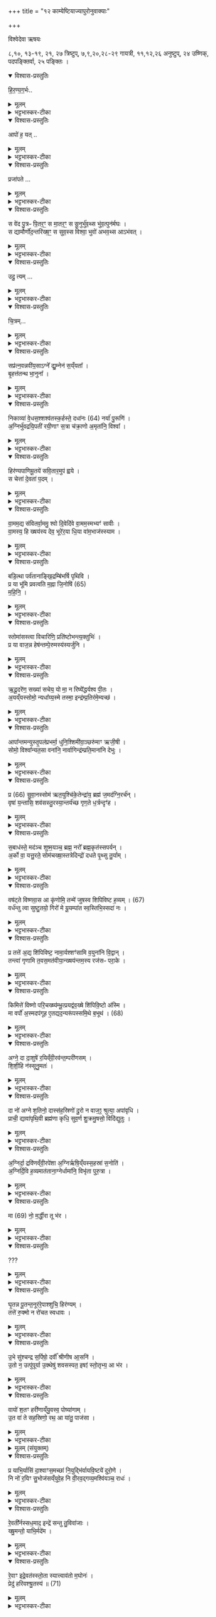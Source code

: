 +++
title = "१२ काम्येष्टियाज्यापुरोनुवाक्याः"

+++

विश्वेदेवा ऋषयः


८,१०, १३-१९, २१, २७ त्रिष्टुप्, ७,९,२०,२८-२९ गायत्री, ११,१२,२६ अनुष्टुप्, २४ उष्णिक्, पदपङ्क्तिर्वा, २५ पङ्क्तिः ।

<details open><summary>विश्वास-प्रस्तुतिः</summary>

हि॒र॒ण्य॒ग॒र्भः..
</details>

<details><summary>मूलम्</summary>

हि॒र॒ण्य॒ग॒र्भः..
</details>

<details><summary>भट्टभास्कर-टीका</summary>

1अथ याज्याकाण्डं वैश्वदेवमेव । 'यो मृत्योर्बिभीयात्तस्मा एतां प्राजापत्यां शतकृष्णलां निर्वपेत्' इत्यस्याः पुरोनुवाक्या - हिरण्यगर्भ इति त्रिष्टुप् ॥ प्रतीकग्रहणं चेदं 'हिरण्यगर्भस्समवर्तताग्रे' इत्यस्याः । इयं चाग्निकाण्डे व्याख्यास्यते, यत्राम्नास्यते 'ऊर्ध्वा अस्य' इत्यत्र ।  

हिरण्मयाण्डगर्भः प्रजापतिः अग्रे प्रथमं समवर्तत ततो जातः । सर्वस्य भूतजातस्य एकः पतिरासीत् । स पृथिवीं विस्तीर्णां दिवं द्यां अन्तरिक्षमिमां भूमिं च दाधार धारयति । तस्मै कस्मै एकस्मै, अविज्ञातस्वभावाय वा देवाय हविषाऽनेन विधेम परिचरेमेति ॥

- हि॒र॒ण्य॒ग॒र्भस्सम॑वर्त॒ताग्रे॑ भू॒तस्य॑ जा॒तᳶ पति॒रेक॑ आसीत् ।   
  स दा॑धार पृथि॒वीन्द्याम् [31]  उ॒तेमाङ्कस्मै॑ दे॒वाय॑ ह॒विषा॑ विधेम । +++(अस्य व्याख्यानं  नोपलब्धम् -४ काण्डे)+++
</details>

<details open><summary>विश्वास-प्रस्तुतिः</summary>

आपो॑ ह॒ यत् ..
</details>

<details><summary>मूलम्</summary>

आपो॑ ह॒ यत् ..
</details>

<details><summary>भट्टभास्कर-टीका</summary>

2अथ तत्रैव पुरोनुवाक्याविकल्पः - आपो ह यदिति त्रिष्टुप् ॥ इदं च प्रतीकग्रहणं 'आपो ह यन्महतीर्विश्वम्' इत्यस्याः । इयमपि तत्रैव व्याख्यास्यते । महत्य आपो यस्माद्गर्भमायन् दक्षं सर्वसृष्टिकुशलं दधानास्तमेव गर्भं स्वयंभुञ्जयन्त्यः जनयितुकामाः तस्मात्कारणाद्देवानां सर्वेषामेकोसुः प्राणभूतः प्रजापतिर्निरवर्तत निष्पन्नोऽभवत् । तस्मै कस्मै एकस्मै, अविज्ञातस्वभावाय वा देवाय हविषा परिचरेमेति ॥

-  आपो॑ ह॒ यन्म॑ह॒तीर्विश्व᳚म् [33]  आय॒न्दख्ष॒न्दधा॑ना ज॒नय॑न्तीर॒ग्निम् ।   
   ततो॑ दे॒वाना॒न्निर॑वर्त॒तासु॒रेक॒ᳵ कस्मै॑ दे॒वाय॑ ह॒विषा॑ विधेम । +++(अस्य व्याख्यानं नोपलब्धम् -४ काण्डे)+++
</details>

<details open><summary>विश्वास-प्रस्तुतिः</summary>

प्रजा॑पते ...
</details>

<details><summary>मूलम्</summary>

प्रजा॑पते ...
</details>

<details><summary>भट्टभास्कर-टीका</summary>

3अथ तत्रैव याज्या - प्रजापत इति त्रिष्टुप् ॥ इदं च प्रतीकग्रहणं 'प्रजापते न त्वदेतान्यन्यः' इत्यस्याः । इयं च 'सोमस्य त्विषिरसि' इत्यत्र व्याख्याता ।

- (यजमानायतने शार्दूलचर्मोपस्तृणाति - सोमस्य त्विषिरसीति ॥ सोमस्य या त्विषिर्दीप्तिः सैव त्वमसि दीप्तत्वात् व्यापित्वाच्छान्तत्वाच्च । तवेव मे ममापि त्वीषिर्भूयात् दीप्ता व्यापिनी शान्ता चेत्याशास्ते ॥)

  -  प्रजा॑पते॒ न त्वदे॒तान्य॒न्यो विश्वा॑ जा॒तानि॒ परि॒ ता ब॑भूव ।    
     यत्का॑मास्ते जुहु॒मस्तन्नो॑ अस्तु व॒यꣵ स्या॑म॒ पत॑यो रयी॒णाम् ॥ [28]  

  -  युवराजस्य प्रतिहितस्य गृहे जुहोति - प्रजापत इति त्रिष्टुभा ॥ हे प्रजापते त्वत्तोन्यः कश्चिदपि तान्येतानि विश्वा विश्वानि जातानि जन्मवन्ति वस्तूनि परिबभूव परिभवति वाप्नोति परिगृह्णाति वा । यद्वा - त्वदेतानि त्वत्तो जातानि विश्वानि वस्तूनि कश्चिदन्यः पीरबभूव न त्वमेव परिभवसि, तस्मादेवं तावन्महानुभावस्त्वम् । न च मया किञ्चिदज्ञातमस्ति ; अतो यत्कामा यत्फलं कामयमानाः ते जुहुमस्तन्नोस्माकमस्तु त्वत्प्रसादात् स कामोस्माकं सम्पद्यताम् । 'शीलिकामिभिक्षाचरिभ्यः' इति णः, पूर्वपदप्रकृतिस्वरत्वं च । इदं तु विशेषेणेत्याह - वयं रयीणां धनानां पतयः सर्वदा स्यामेत्याशास्ते ॥

 -  हे प्रजापते न खलु कश्चित् त्वत्तोन्यः तान्येतानि विश्वानि जातानि भूतानि परिबभूव परिभवति । तस्माद्यत्कामा वयं जुहुमस्तन्नोस्माकमस्तु । किञ्च - वयं रयीणां पतयस्स्वामिनश्च स्यामेति ॥

- 20'यः प्रजाकामस्स्यात्तस्मा एतं प्राजापत्यं गार्मुतं चरुं निर्वपेत्' इत्यस्याः पुरोऽनुवाक्या - प्रजापते न त्वदिति त्रिष्टुप् ॥
व्याख्यातेयं 'सोमस्य त्विषिरसि' इत्यत्र इह त्वस्याः प्रतीकं गृह्यते । हे प्रजापते त्वदन्य एतानि विश्वानि जातानि भुवनानि परिबभूव सर्वतो व्याप्नोति । तस्माद्यद्यत्कामयमानास्ते जुहुमो वयं तत्तथैवास्माकमस्तु वयं रयीणां पतयस्स्यामेति ॥
</details>

<details open><summary>विश्वास-प्रस्तुतिः</summary>

स वे॑द पु॒त्रᳶ पि॒तर॒ꣳ॒ स मा॒तर॒ꣳ॒ स सू॒नुर्भु॑व॒थ्स भु॑व॒त्पुन॑र्मघः ।   
स द्यामौर्णो॑द॒न्तरि॑ख्ष॒ꣳ॒ स सुव॒स्स विश्वा॒ भुवो॑ अभव॒थ्स आऽभ॑वत् ।
</details>

<details><summary>मूलम्</summary>

स वे॑द पु॒त्रᳶ पि॒तर॒ꣳ॒ स मा॒तर॒ꣳ॒ स सू॒नुर्भु॑व॒थ्स भु॑व॒त्पुन॑र्मघः ।   
स द्यामौर्णो॑द॒न्तरि॑ख्ष॒ꣳ॒ स सुव॒स्स विश्वा॒ भुवो॑ अभव॒थ्स आऽभ॑वत् ।
</details>

<details><summary>भट्टभास्कर-टीका</summary>

4अथ तत्रैव याज्याविकल्पः - स वेद पुत्र इतीयं जगती ॥ स एव प्रजापतिः पुत्रो भूत्वा पितरं मातरं च वेद जानाति, ममायं पिता इयं मातेति जानन् पुत्रात्मना स एव वर्तते । स एव सूनुर्भुवत् यो यस्सोतव्य उत्पाद्यः पदार्थः सोपि भूधरादिस्स एव भवेत् । पुनश्च स एव मघः हिरण्यादि धनं भुवत् भवेत् स एव तथा भवति । भवतेर्लेटि शपो लुक्, 'भूसुवोस्तिङि' इति गुणाभावः । यद्वा - सू नुस्सोमयजमानः, तद्भावेन च भवति । मघस्सोतव्यस्सोमः तादात्म्येन च वर्तते ।   
किञ्च - स एव द्यां द्युलोकं और्णोछादयति स्वेन महिम्ना तेजसा वा स एवान्तरिक्षमौर्णोदित्येव । स एव सुवः पृथिवीं च और्णोत् । सुष्ठु वरणात् सुवस्सर्वविकाराणां सुष्ठु गन्त्री । तन्वादित्वादुवङ्, छान्दसमाद्युदात्तत्वम् । यद्वा - सूतेरसुनि गुणाभावश्छान्दसः सवित्री सर्वविकाराणाम् । किं बहुनेत्याह  - स एव विश्वा भुवः भूतजातानि विश्वा भुवः भावयित्रीः स्योनीः [योनीः] कारणानि अभवत् प्राप्तवान् उत्पादितवान् । स एव चाभवत् आवृत्यावृत्य प्राप्नोति उत्पादयति । यद्वा - स एव विश्वा भुवो अभवत् भवति विश्वभूतजातात्मना कारणात्मना वा स एवावतिष्ठते । स एव चावृत्य तद्रूपेण भवति वर्तते सोस्माकं प्रत्यूह मपनयत्विति ॥
</details>

<details open><summary>विश्वास-प्रस्तुतिः</summary>

उदु॒ त्यम् ...
</details>

<details><summary>मूलम्</summary>

उदु॒ त्यम् ...
</details>

<details><summary>भट्टभास्कर-टीका</summary>

5'यो ब्रह्मवर्चसकामस्स्यात्तस्मा एतं सौर्यं चरुं निर्वपेत्' इत्यस्याः पुरोनुवाक्या - उदु त्यमिति गायत्री ॥ व्याख्यातेयं ग्रहेषु , अस्या इदं प्रतीकग्रहणम् । तमिमं जातवेदसं देवं सूर्यं केतवो रश्मय उद्वहन्ति विश्वस्य लोकस्य दर्शनार्थमिति ॥

-  उदु॒ त्यञ्जा॒तवे॑दसन्दे॒वव्ँव॑हन्ति के॒तवः॑ ।  
   दृ॒शे विश्वा॑य॒ सूर्य᳚म् ॥

  -- अथ दाक्षिणं काण्डं सौम्यमेव । तत्र शौरीभ्यामृग्भ्यां गार्हपत्ये जुहोति - उदुत्यमिति प्रथमा गायत्री, द्वितीया त्रिष्टुप् ॥   
तत्र प्रथमा - 'उदायुषा' इत्यत्र व्याख्याता । त्यं तं इमं देवं जातवेदसं जातप्रज्ञं जातानां वेदितारं केतवो रश्मय उद्वहन्ति ऊर्ध्वं वहन्ति दृशे द्रष्टुं विश्वाय विश्वार्थं, विश्वो लोको यथैनं पश्येदिति । 'सुवर्गाय वा एतानि लोकाय हुयन्ते यद्दाक्षिणानि' इत्यादि ब्राह्मणम ॥

  -- [ सौर्यर्चा कृष्णाजिनं पुरस्तात्प्रत्यानह्यत्यूर्ध्वग्रीवम् - उदुत्यमिति गायत्र्या ॥  
  त्यं तं जातवेदसं जातानां वेदितारम् । 'गतिकारकयोरपि' इत्यसुन्प्रत्ययः । जातप्रज्ञानं वा सूर्यं देवं देवनादिगुणयुक्तं उद्वहन्ति ऊर्ध्वं वहन्ति केतवो रश्मयः दृशे द्रष्टुम् । 'दृशे विख्ये च' इति निपात्यते । विश्वाय विश्वार्थं विश्वं लोको यथा एनं पश्येत् तदनुरूपमुद्वहन्ति । स्मैभावाभावश्छान्दंसः । क्रियमाणेन का सङ्गतिः? उच्यते - एतस्य कर्मणस्सामर्थ्यादेतदेवं भवतीति ॥]
</details>

<details open><summary>विश्वास-प्रस्तुतिः</summary>

चि॒त्रम्...
</details>

<details><summary>मूलम्</summary>

चि॒त्रम्...
</details>

<details><summary>भट्टभास्कर-टीका</summary>

6तत्रैव याज्या - चित्रमिति त्रिष्टुप् ॥ इयमपि तत्रैव व्याख्याता । प्रतीकग्रहणमेवेदम् । चित्रं चायनीयं देवानामनीकं चमूस्थानीयं मित्रादीनामपि चक्षुस्स्थानीयमुदगादुद्गच्छति । उदुत्यं च द्यावापृथिवी अन्तरिक्षं च आप्रा आप्रात् आपूरयन्ति । जगतः जङ्गमस्य तस्थुषः स्थावरस्य चात्मा सूर्य इति ॥

- चि॒त्रन्दे॒वाना॒मुद॑गा॒दनी॑क॒ञ्चख्षु॑र्मि॒त्रस्य॒ वरु॑णस्या॒ग्नेः ।   
  आऽप्रा॒ द्यावा॑पृथि॒वी अ॒न्तरि॑ख्ष॒ꣳ॒ सूर्य॑ आ॒त्मा जग॑तस्त॒स्थुषः॑ [47]  च॒ ।

  --  चि॒त्रन्दे॒वाना॒मुद॑गा॒दनी॑क॒ञ्चख्षु॑र्मि॒त्रस्य॒ वरु॑णस्या॒ग्नेः ।  
  आऽप्रा॒ द्यावा॑पृथि॒वी अ॒न्तरि॑ख्ष॒ꣳ॒ सूर्य॑ आ॒त्मा जग॑तस्त॒स्थुष॑श्च ॥

   - अथ द्वितीया - चित्रं चायनीयं देवानामनीकं सङ्घातरूपम्मण्डलम् । यद्वा - देवानां रश्मीनां अनीकं मुखं समुदायस्थानं वा । मित्रादीनां देवानामपि चक्षुस्स्थानं , तेपि हि तेन प्रकाशितं पश्यन्ति । यद्वा - मित्रत्वादिपदप्राप्तिहेतुत्वाच्चक्षुरित्युपचर्यते । उपलक्षणं चैतत्, सर्वदेवतापदलाभहेतुत्वात्; भवति मण्डलोपासनमिति । इर्दृशमण्डलमुदगात् उदेति । छान्दसो लुङ्, 'गातिस्था' इति सिचो लुक् । यदा ईदृशम्मण्डलमुदेति तदा तन्मण्डलान्तर्गतो भगवान् सूर्यः जगतो जङ्गमस्य तस्थुषः स्थावरस्य च विश्वस्यात्मा द्यावापृथिवी द्यावापृथिव्यौ अन्तरिक्षं च रश्मिभिराप्राः आपूरयति । प्रा पूरणे पुरुषव्यत्ययः, अदादित्वाच्छपो लुक् । द्यौश्च पृथिवी च द्यावापृथिव्यौ । 'दिवो द्यावा' इति द्यावादेशः, 'वा छन्दसि' इति पूर्वसवर्णदीर्घः', 'देवताद्वन्द्वे च' इति पूर्वोत्तरयोर्युगपत्प्रकृतिस्वरत्वम्, पृथिवीशब्दो ङीषन्तोन्तोदात्तः । ईदृशो भगवाननेन होमेनास्माकमभिमतं साधयत्विति ॥
</details>

<details open><summary>विश्वास-प्रस्तुतिः</summary>

सप्र॑त्न॒वन्नवी॑य॒साऽग्ने᳚ द्यु॒म्नेन॑ स॒य्ँयता᳚ ।  
बृ॒हत्त॑तन्थ भा॒नुना᳚ ।
</details>

<details><summary>मूलम्</summary>

सप्र॑त्न॒वन्नवी॑य॒साऽग्ने᳚ द्यु॒म्नेन॑ स॒य्ँयता᳚ ।  
बृ॒हत्त॑तन्थ भा॒नुना᳚ ।
</details>

<details><summary>भट्टभास्कर-टीका</summary>

7आग्नेयमष्टाकपालं निर्वपेत्सावित्रं द्वादशकपालं भूम्यै चरुं यः कामयेत हिरण्यं विन्देय हिरण्यं मोप नमेत्' इत्यस्यास्त्रिहविष्काया आग्नेयस्य पुरोनुवाक्या - स प्रत्नवदिति गायत्री ॥ हेग्ने स त्वं प्रत्नवत्पुराणार्हम् । यद्वा - प्रागिव । यद्वा - पुरातनेनेव नवीयसा नवतरेण द्युम्नेन यशसा धनेन वा संयता त्वमेव सङ्गच्छता । 'शतुरनुमः' इति व्यत्ययेन न प्रवर्तते । यद्वा - त्वयैव संयता धनेन । यमेः क्विपि अनुनासिकलोपे तुक्, 'कृदुत्तरपदप्रकृतिस्वरत्वम् । संयतशब्दादेव तृतीयाया आकारः । 'परादिश्छन्दसि' इत्युत्तरपदाद्युदात्तत्वम् । ईदृशेन द्युम्नेन भानुना भासनशीलेन बृहत् महदिदं विश्वं ततन्थ विस्तारय । छान्दसो लिट् । यद्वा - विश्वं बृहत् भृशं ततन्थ तथा कुर्वंश्चास्माकं हिरण्यलाभहेतुर्भवेति ॥
</details>

<details open><summary>विश्वास-प्रस्तुतिः</summary>

निकाव्या॑ वे॒धस॒श्शश्व॑तस्क॒र्हस्ते॒ दधा॑नः (64)  नर्या॑ पु॒रूणि॑ ।  
अ॒ग्निर्भु॑वद्रयि॒पती॑ रयी॒णाꣳ स॒त्रा च॑क्रा॒णो अ॒मृता॑नि॒ विश्वा᳚ ।  
</details>

<details><summary>मूलम्</summary>

निकाव्या॑ वे॒धस॒श्शश्व॑तस्क॒र्हस्ते॒ दधा॑नः (64)  नर्या॑ पु॒रूणि॑ ।  
अ॒ग्निर्भु॑वद्रयि॒पती॑ रयी॒णाꣳ स॒त्रा च॑क्रा॒णो अ॒मृता॑नि॒ विश्वा᳚ ।  
</details>

<details><summary>भट्टभास्कर-टीका</summary>

8तत्रैव याज्या - नि काव्येति त्रिष्टुप् ॥ कवेर्भावः काव्यं द्रष्टृत्वम्, समीचीनदर्शनत्वम् । गुणवचनत्वात् ष्यञ्, ' सुपां सुलुक्' इति तृतीयाया आकारः । अयमग्निः काव्या कवित्वेन आत्मीयेन वेधसः विधातॄन् यजमानान् शश्वतः नित्यान् अविच्छिन्नयागान् निकः नियमेन करोति । लुङि 'मन्त्रे घस' इति च्लेर्लुक्', लङि वा शपो लुक्, उभयत्र 'बहुलं छन्दस्यमाङ्योगेपि', इत्यडभावः । लेटि वा शपो लुक् ।   
किं कुर्वन्नित्याह - हस्ते दधानः ददानः प्रत्यक्षवत्प्रयच्छन्नित्यर्थः । किं? नर्याणि नरेभ्यो हितानि धनानि हिरण्यादीनि । गवादिर्द्रष्टव्यः । 'तत्र साधुः' इति वा यत् । पुरूणि बहूनी ।    
किञ्च – अयमित्थं कुर्वन् रयीणां वा रयिपतिः सर्वेषां धनानां नित्यं पालकः भुवत् भवेत् । शपो लुकि पूर्ववद्गुणाभावः, 'परादिश्छन्दसि' इत्युत्तरपदाद्युदात्तत्वं, 'नामन्यतरस्याम्' इति नामः ।   
पुनश्च किं कुर्वन्नित्याह - सत्रा सहभूतानि । पूर्ववदाकारः, शेर्वा लोपः, छान्दसो वा डाच् । चक्राणः ददानः सहैव दातुं शक्तः । शक्तौ चानश् । 'बहुलं छन्दसि' इति शपश्श्लुः, यद्वा - छान्दसस्य लिटः कानजादेशः । किं चक्राणः ? विश्वानि अमृतानि अमरणहेतुभूतानि हिरण्यादीनि ॥
</details>

<details open><summary>विश्वास-प्रस्तुतिः</summary>

हिर॑ण्यपाणिमू॒तये॑ सवि॒तार॒मुप॑ ह्वये ।   
स चेत्ता॑ दे॒वता॑ प॒दम् ।
</details>

<details><summary>मूलम्</summary>

हिर॑ण्यपाणिमू॒तये॑ सवि॒तार॒मुप॑ ह्वये ।   
स चेत्ता॑ दे॒वता॑ प॒दम् ।
</details>

<details><summary>भट्टभास्कर-टीका</summary>

9अथ सावित्रस्य द्वादशकपालस्य पुरोनुवाक्या - हिरण्यपाणिमिति गायत्री ॥ व्याख्यातेयं ग्रहेषु । हिरण्यपाणिं हिरण्याभरणपाणिं रसहरणरश्मिं हिरण्यमणीयरश्मिं वा सवितारमुपह्वये उपेत्याह्वयामि ऊतये रक्षणाय । स खलु चेत्ता ज्ञाता अस्माकं पदमास्पदं देवतास्माकं स एवेति ॥
</details>

<details open><summary>विश्वास-प्रस्तुतिः</summary>

वा॒मम॒द्य स॑वितर्वा॒ममु॒ श्वो दि॒वेदि॑वे वा॒मम॒स्मभ्यꣳ॑ सावीः ।   
वा॒मस्य॒ हि ख्षय॑स्य देव॒ भूरे॑र॒या धि॒या वा॑म॒भाज॑स्स्याम ।
</details>

<details><summary>मूलम्</summary>

वा॒मम॒द्य स॑वितर्वा॒ममु॒ श्वो दि॒वेदि॑वे वा॒मम॒स्मभ्यꣳ॑ सावीः ।   
वा॒मस्य॒ हि ख्षय॑स्य देव॒ भूरे॑र॒या धि॒या वा॑म॒भाज॑स्स्याम ।
</details>

<details><summary>भट्टभास्कर-टीका</summary>

10तत्रैव याज्या - वाममद्येति त्रिष्टुप् ॥ इयमपि तत्रैव व्याख्याता । हे सवितः वामं वननीयं हिरण्यादि धनं अद्यास्मिन्नहनि सावीः सुवः प्रेरयः । श्वोपि वाममेव सुवः । किं बहुना - दिवेदिवे दिनेदिने अस्मभ्यं वाममेव सुवः अस्मभ्यं वाममेव सुवः । किञ्च - हे देव भूरेः वामस्य क्षयस्य निवासस्य यद्वामं तद्भाजस्स्याम । यद्वा - अद्य श्वः क्रमेण सर्वदा वामभाजो वयं वामस्य क्षयस्य निवासस्यापि सम्बन्धिनो भूयास्म । अया धिया अनया बुध्या अहंप्राप्ति[अर्थप्राप्ति]विषयया । यद्वा - अनेन कर्मणा यागात्मकेनेति ॥
</details>

<details open><summary>विश्वास-प्रस्तुतिः</summary>

बडि॒त्था पर्व॑तानाङ्खि॒द्रम्बि॑भर्षि पृथिवि ।  
प्र या भू॑मि प्रवत्वति म॒ह्ना जि॒नोषि॑ (65)  
म॒हि॒नि॒ ।
</details>

<details><summary>मूलम्</summary>

बडि॒त्था पर्व॑तानाङ्खि॒द्रम्बि॑भर्षि पृथिवि ।  
प्र या भू॑मि प्रवत्वति म॒ह्ना जि॒नोषि॑ (65)  
म॒हि॒नि॒ ।
</details>

<details><summary>भट्टभास्कर-टीका</summary>

11अथ भूम्याश्चरोः पुरोनुवाक्या - बडित्थेत्यनुष्टुप् ॥ बडित्था सत्यं, इत्थमिदं यद्वक्ष्यामः । किम्पुनस्तदित्याह – हे पृथिवि विस्तीर्णे हे भूमे । 'कृदिकारादक्तिनः' इति ङीष् । हे प्रवत्वति प्रवत् प्रगतम् । प्रवणम् । 'उपसर्गाच्छन्दसि' इति वतिः । हे तद्वति । 'तसौ मत्वर्थे' इति भत्वम् । हे महिनि महनीये पूज्ये । महेरौणादिक इनिच्, गौरादित्वात् ङीष् । यद्वा - मह उत्सवः प्रजानामिति हे तद्वति । ईदृशी त्वं पर्वतानां खिद्रं बिलं हिरण्यादिपूर्णं बिभर्षि । या त्वं द्रविणवती धारय विस्तीर्णा खलु त्वं, या त्वं मह्ना माहात्म्येन । महेरौणादिको निप्रत्ययः, उदात्तनिवृत्तिस्वरेण विभक्तेरुदात्तत्वम् । प्रजिनोषि प्रकर्षेण प्रजास्तर्पयसि ; यस्मात्प्रवणवती अत एव पूजिता । जिविप्रीणने, इदित्त्वान्नुम्, वकारस्य छान्दसं सम्प्रसारणम् । यद्वा - जयतेर्व्यत्ययेन श्लुः ।

केचिदाहुः - सत्यमित्थं पर्वतानां मेखलानं खिद्रं छेदनप्रवहमुदकं बिभर्षि । पृथुत्वात्प्रभूतं वर्षोदकं बिभर्षि । या त्वं प्रणवती प्रवणगामिना उदकेन मह्ना महता विश्वमिदं प्रकर्षेण जिनोषि तर्पयसि, अत एव महनीयासि ; अनेनैव क्रमेण सर्वहिरण्यादिलाभहेतुत्वात् ॥
</details>

<details open><summary>विश्वास-प्रस्तुतिः</summary>

स्तोमा॑सस्त्वा विचारिणि॒ प्रति॑ष्टोभन्त्य॒क्तुभिः॑ ।  
प्र या वाज॒न्न हेष॑न्तम्पे॒रुमस्य॑स्यर्जुनि ।
</details>

<details><summary>मूलम्</summary>

स्तोमा॑सस्त्वा विचारिणि॒ प्रति॑ष्टोभन्त्य॒क्तुभिः॑ ।  
प्र या वाज॒न्न हेष॑न्तम्पे॒रुमस्य॑स्यर्जुनि ।
</details>

<details><summary>भट्टभास्कर-टीका</summary>

12 तत्रैव याज्या - स्तोमासस्त्वेत्यनुष्टुप् ॥ हे भूमे विचारिणि विविधं चरणं गमनं भक्षणं वा विचारः । हे तद्वति, स्तोमासः स्तोमास्स्तोत्राणि प्रतिष्टोभन्ति प्रत्येकं प्रतिमुखा वा स्तुवन्ति । अक्तुभिस्त्वदीयैः कर्मभिः अपदानैस्स्तुतिभिः स्तोत्रभक्तिभिः या त्वं तथा स्तूयमाना हे अर्जुनि निर्मले । 'अन्यतो ङीष्' इति ङीष् । हेषन्तं शब्दवन्तं दुष्टं वाजन्न अश्वमिव यथा दुष्टो वाजीनिरर्थकान् शब्दान् करोति एव निरर्थकशब्दाभिधायिनं अमन्त्रार्थज्ञमिति ।   
किञ्च - वाजमिव बलमिव पेरुं अश्वमिव पानशीलं उपलक्षणत्वात्पानाशनमात्रकृतार्थं अयज्ञार्हं पुरुषं प्रास्यसि त्वं खल्वर्जुनीति । सर्वे स्तोत्रादयस्त्वामेव स्तुवन्ति । तेषां च मध्ये वाजिनमिव हेषन्तमिव पेरुं त्वं नाद्रियसे तस्मात्तादृशानस्मान् त्वामेव स्तुवतो हिरण्यादिदानेन तृप्तान् कुर्विति । 'उपसर्गात्सुनोति' इत्यादिना स्तोभतेष्षत्वम् ॥
</details>

<details open><summary>विश्वास-प्रस्तुतिः</summary>

ऋ॒दू॒दरे॑ण॒ सख्या॑ सचेय॒ यो मा॒ न रिष्ये᳚द्धर्यश्व पी॒तः ।   
अ॒यय्ँयस्सोमो॒ न्यधा᳚य्य॒स्मे तस्मा॒ इन्द्र॑म्प्र॒तिर॑मे॒म्यच्छ॑ ।
</details>

<details><summary>मूलम्</summary>

ऋ॒दू॒दरे॑ण॒ सख्या॑ सचेय॒ यो मा॒ न रिष्ये᳚द्धर्यश्व पी॒तः ।   
अ॒यय्ँयस्सोमो॒ न्यधा᳚य्य॒स्मे तस्मा॒ इन्द्र॑म्प्र॒तिर॑मे॒म्यच्छ॑ ।
</details>

<details><summary>भट्टभास्कर-टीका</summary>

13एतामेव निर्वपेद्धिरण्यं वित्त्वा' इत्येतस्या एव याज्यानुवाक्या भवन्ति ; 'एतामेव निर्वपेद्यस्य हिरण्यं नश्येत्' इत्यस्या अप्येता एव, 'यस्सोमवामी स्यात्तस्मा एतं सोमेन्द्रं श्यामाकं चरुं निर्वपेत्' इत्येतस्याः पुरोनुवाक्या - ऋदूदरेणेति त्रिष्टुप् । ऋदूदरेण मृदूदरेण यस्मिन्नन्तःप्रविष्ठे अपान्ते उदरस्य मृदुत्वं भवति तादृशेन । छान्दसो वर्णलोपः, उत्तरपदप्रकृतिस्वरत्वं च । सख्या समानख्यानेन माममुञ्चता सोमेन रसात्मना सचेय सङ्गसीय । पुनश्च विशेष्यते - हे हर्यश्व इन्द्र अयं सोमः पीतो न रिष्येत् नोद्यात् नो हिंस्यात् । अपि चास्माकं योयं सोमो न्यधायि उदरे निधीयते तस्मै तदर्थं तत्प्रधानार्थं इन्द्रं प्रतिरं प्रवर्तयितारं अच्छैमि आभिमुख्येन भजेय ॥
</details>

<details open><summary>विश्वास-प्रस्तुतिः</summary>

आपा᳚न्तमन्युस्तृ॒पल॑प्रभर्मा॒ धुनि॒श्शिमी॑वा॒ञ्छरु॑माꣳ ऋजी॒षी ।  
सोमो॒ विश्वा᳚न्यत॒सा वना॑नि॒ नार्वागिन्द्र॑म्प्रति॒माना॑नि देभुः ।
</details>

<details><summary>मूलम्</summary>

आपा᳚न्तमन्युस्तृ॒पल॑प्रभर्मा॒ धुनि॒श्शिमी॑वा॒ञ्छरु॑माꣳ ऋजी॒षी ।  
सोमो॒ विश्वा᳚न्यत॒सा वना॑नि॒ नार्वागिन्द्र॑म्प्रति॒माना॑नि देभुः ।
</details>

<details><summary>भट्टभास्कर-टीका</summary>

14तत्रैव याज्या - आपान्तमन्युरिति त्रिष्टुप् ॥ द्वावपि सोमैन्द्रौ प्राधान्येन स्तूयेते । आपान्तमन्युः सर्वतोपगतमन्युः । अम गत्यादीषु, निष्ठायां 'रुष्यमत्वर' इतीडभावः, 'गतिरनन्तरः' इति गतेः प्रकृतिस्वरत्वम् ।   
यद्वा - मन्युर्दीप्तिः, आपान्तमन्युः आपतितदीप्तिः । पण व्यवहारे स्तुतौ च, पन च इत्यस्य निष्ठायां छान्दस इडभावः । तृपलप्रभर्मा, त्रयाणामुपलानां समाहारस्तृपलं, त्र्युपलुमिति वक्तव्ये पूर्वपदस्य सम्प्रशारणे उत्तरपदस्यादिलोपः, 'परादिश्छन्दसि' इत्युत्तरपदाद्युदात्तत्वम् । त्रिभिरुपलैर्ग्रावभिः प्रभर्मा प्रहारोभिषवो यस्य तत्तथोक्तः । हरतेरौणादिको मनिन्, 'हृग्रहोर्भः' इति भत्वम् । धुनिः कम्पनशीलः । धुञ् कम्पने, औणादिको निन्प्रत्ययः ।  
यद्वा - 'घूञ्प्रीञोर्नुक्' इति नुकि घूनयतेरौणादिक इन्प्रत्ययः, धातोश्च ह्रस्वत्वम् । धूनयिताङ्गानां धुनिः । शिमीवान् कर्मवान् मानाभिषवपवनग्रहणादिसन्ततबहुकर्मा । शरुमान् शरणं शरुः हिंसा अभिषवपीडा तद्वान् । ऋजीषी निस्सारीकृतः । एवं ग्रावप्रहारादिसद्भावेपि यस्सोमोपगतमन्युः आगतदीप्तिरेव भवति, स एवास्माकं विश्वान्यतसा अतमानि अविच्छिन्नानि । अततेरौणादिकोऽसच् । वनानि वननीयानि धनानि ।   
यद्वा - अतसानि शुष्काणि, वनानि सरसानि, तानि विश्वान्यपि सोम एव, सर्वौषधिराजत्वात् सोमस्य । एवं वरणीयवस्तुसाम्यादिना सोमस्स्तुतः ; इदानीमिन्द्रस्तुतिरूपमे[तिरनुपमै]वेति दर्शयति - अर्वाक् अर्वाचीनानि प्रतिमानानि इन्द्रं नैव देभुः दभ्नुवन्ति न बाधन्ते । समत्वेन स्पर्शनमेव वस्वन्ततैरिन्द्रस्य बाधः । एवंगुणकाविमौ सोमेन्द्रौ व्यपगतवान्तदोषं मा कुरुतामिति । 'श्रन्थिग्रन्थिदम्भिस्वञ्जीनां च' इति लिटः कित्वम् । शरुमानित्यस्य पूर्ववद्रुत्वानुनासिकौ ॥
</details>

<details open><summary>विश्वास-प्रस्तुतिः</summary>

प्र (66)  सु॒वा॒नस्सोम॑ ऋत॒युश्चि॑के॒तेन्द्रा॑य॒ ब्रह्म॑ ज॒मद॑ग्नि॒रर्च॑न् ।   
वृषा॑ य॒न्तासि॒ शव॑सस्तु॒रस्या॒न्तर्य॑च्छ गृण॒ते ध॒र्त्रन्दृꣳ॑ह ।
</details>

<details><summary>मूलम्</summary>

प्र (66)  सु॒वा॒नस्सोम॑ ऋत॒युश्चि॑के॒तेन्द्रा॑य॒ ब्रह्म॑ ज॒मद॑ग्नि॒रर्च॑न् ।   
वृषा॑ य॒न्तासि॒ शव॑सस्तु॒रस्या॒न्तर्य॑च्छ गृण॒ते ध॒र्त्रन्दृꣳ॑ह ।
</details>

<details><summary>भट्टभास्कर-टीका</summary>

15(अथ सोमवामी ह वा अन्यो भवत्यन्यस्सोमाति पवितः सयस्सोमातिपवितस्स्यात्) 'तस्मा एतं सोमेन्द्रं श्यामाकं चरुं निर्वपेत्' इत्यस्यैषा पुरोनुवाक्या - प्र सुवान इति त्रिष्टुप् ॥   
सुवानः अभिषुण्वानः । विकरणस्य लुक्, लिटि वा कानचि द्विर्वचनाभावः, अभ्यासलोपो वा । सोम इति व्यत्ययेन प्रथमा । सोमं सुन्वानो यजमानः । 'सुपां सुलुक्' इति वा स्वादेशः, सोमायतेर्वा पचाद्यच्, वृषादित्वादाद्युदात्तत्वम् । ऋतयुः ऋतं सत्यं यज्ञं वा आत्मन इच्छन् । क्यचि 'न छन्दस्यपुत्रस्य इतीत्वाभावः, 'क्याच्छन्दसि' इत्युप्र्त्ययः । प्रचिकेत प्रकर्षेण जानाति । कित ज्ञाने । इन्द्राय इन्द्रार्थं ब्रह्म परिबृढं एतदन्नं हवीरूपं प्रचिकेत जमदग्निः । जमु अदने । नित्यं जमन् अदन् हवींषि भुञ्जानः । एवं यस्याग्निः स जमदग्निः । उपमानपूर्वपदं वा जमदग्निसूल्यर्थ [जमदग्नितुल्य इत्यर्थः] । अर्चन् पूजयन् इन्द्रमेव बहुमन्यमानः ।  
यद्वा - इन्द्रमर्चन् । कर्मणि चतुर्थी । यत्सोमं सुनुते, यच्चेयक्षते यच्च हविः प्रकर्षेण जानाति, यच्चास्याग्निस्सदा हविर्भुञ्जानो भवति तत्सर्वमिन्द्रमर्चयितुं करोति यजमानः । हेतौ शतृप्रत्ययः, अर्च पूजायामुदात्तेत् भौवादिकः, तेनाण्यन्तत्वाद्यजमानोपि परस्मैपदमेव । यस्मादेवं तस्मात् हे इन्द्र त्वं वृषा वर्षिता कामानां यन्ता यमयिता यथायमतिसारी न भवति तथावस्थापयिता त्वमसि । कस्य ? शवसः बलवतः । मत्वर्थीयो लुप्यते । तुरस्य त्वरमाणस्य निस्सरतः । 'तुर त्वरासम्भ्रमयोः' इत्यस्मादिगुपधलक्षणः कः । तस्मात्सोममतिसरन्तमन्तर्यच्छ अन्तरेवं नियमय यथातो नातिसरेत् । गृणते त्वामेव स्तुवानाय यजमानाय । 'शतुरनुमः' इति चतुर्थ्या आद्युदात्तत्वं । तदर्थं किं कर्तव्यमिति चेत् ? श्रूयतां - धर्त्रमपि तस्य सोमस्य धारणसमथं वायुं दृंह दृढं कुरु ॥
</details>

<details open><summary>विश्वास-प्रस्तुतिः</summary>

स॒बाध॑स्ते॒ मद॑ञ्च शुष्म॒यञ्च॒ ब्रह्म॒ नरो᳚ ब्रह्म॒कृत॑स्सपर्यन् ।   
अ॒र्को वा॒ यत्तु॒रते॒ सोम॑चख्षा॒स्तत्रेदिन्द्रो॑ दधते पृ॒थ्सु तु॒र्याम् ।  
</details>

<details><summary>मूलम्</summary>

स॒बाध॑स्ते॒ मद॑ञ्च शुष्म॒यञ्च॒ ब्रह्म॒ नरो᳚ ब्रह्म॒कृत॑स्सपर्यन् ।   
अ॒र्को वा॒ यत्तु॒रते॒ सोम॑चख्षा॒स्तत्रेदिन्द्रो॑ दधते पृ॒थ्सु तु॒र्याम् ।  
</details>

<details><summary>भट्टभास्कर-टीका</summary>

16तत्रिव याज्या - सबाध इति त्रिष्टुप् ॥ बाधनं वाक्कर्मनिमित्तं बुद्धेर्व्यसनं तत्सहितास्सबाधाः ऋत्विज उच्यन्ते । छान्दसण् समासान्तोदात्तत्वम् ।

यद्वा - सह बाध्यते इति सबाधः । कृदुत्तरपदप्रकृतिस्वरत्वम् । हे सोम ते तव मदं हर्षं देवानां त्वत्कृतं हर्षं शुष्मयं च ब्रह्म शुष्मं बलं तदिच्छतीति सर्वस्यात्मनो वेति । क्यचि पूर्ववदीत्वाभावे पचाद्यच् । धा[याधा]तोर्वा 'आतोनुपसर्गे कः' । ईदृशं ब्रह्म अन्नं च देवानां त्वत्कृतं त्वत्परिमाणरूपं नरः मनुष्याः ऋत्विजः ब्रह्मकृतः ब्रह्मणे हविष्कर्तारः ब्रह्मणः परिबृढस्य वा तव कर्तारः अभिषवं कुर्वन्तः ते सपर्यन् त्वां पूजयन्ति । छान्दसे लङि अडभावः, लेटि वा 'इतश्च लोपः' । सम्यक्सम्पादनमेव पूजा, सम्भवात् । अर्को वा युन्नमिव (?) दृष्टपरिणामं यत्तुरते त्वरते अपागन्तुमुत्सहते किमिदं तव युज्यते योस्य सोमचक्षाः सोमवाचकः । चष्ट इति चक्षः । कर्तर्यसुन्, 'बहुलं संज्ञाछन्दसोः' इति ख्याञादेशाभावः । वाचकं पदमुच्यते । सोमशब्दश्चक्षो यस्य स तथोक्तः ।   
यद्वा - सोमशब्देन ख्यातव्यः सोमचक्षाः । 'गतिकारकयोरपि पूर्वपदप्रकृतिस्वरत्वं च' इत्यसुन् । यद्वा - प्रकाशनं चक्षः सोम इति प्रकाशो यस्य तादृशं त्वाम् । यद्वा - अर्कस्सविता अर्कस्स्वयमेव त्वं सोमचक्षाः इदानीं सोमशब्दाभिधेयः । वाशब्दोवधारणे । यद्वा - अर्क एव सोमः त्वं, ईदृशो महानुभावो भवान् । यथा त्वन्निमित्तं हर्षं देवानां कर्तुं संक्लेशात् ऋत्विजः परिबृढानां हविषां कर्तारः त्वां सपर्यन्ति एवमर्कः अर्चनीय एव सन् सोमस्यापि प्रकाशयिता भवान् त्वरते । तुर त्वरणसम्भ्रमयोः । तत्र इन्द्र एव तुरते इन्द्र एव तथा करोति ।   
हेतुमाह - यद्यस्मात् स एव दधते धारयति उत्पादयति । लेट्याडागमः । किं ? पृत्सु पृतनासु संग्रामेषु तुर्याम् । क्षब्विचो यद्वा - [तुरतेस्तूर्यतेर्वा ?] क्विबन्तात् क्यचि 'अ प्रत्ययात्' इत्यकारप्रत्ययः । यद्वा - पृतनासु कं चित्पुरुषं दुर्बलं तूर्णं यातारं करोति तस्मात्स एवात्र पीतानं सोमानां परस्परसांग्रामस्थानीये भवन्तं तुर्यां त्वर्यां त्वरिततरमधोयान्तं करोति । यद्वा - तूर्णं धावयितारं वायुं करोति, तस्मात्स एव भवन्तमिन्द्रं नियमयत्विति । 'मांसपृतनासानूनाम्' इति पृतनाशब्दस्य पृद्भावः ॥
</details>

<details open><summary>विश्वास-प्रस्तुतिः</summary>

वष॑ट्ते विष्णवा॒स आ कृ॑णोमि॒ तन्मे॑ जुषस्व शिपिविष्ट ह॒व्यम् । (67)  
वर्ध॑न्तु त्वा सुष्टु॒तयो॒ गिरो॑ मे यू॒यम्पा॑त स्व॒स्तिभि॒स्सदा॑ नः ।
</details>

<details><summary>मूलम्</summary>

वष॑ट्ते विष्णवा॒स आ कृ॑णोमि॒ तन्मे॑ जुषस्व शिपिविष्ट ह॒व्यम् । (67)  
वर्ध॑न्तु त्वा सुष्टु॒तयो॒ गिरो॑ मे यू॒यम्पा॑त स्व॒स्तिभि॒स्सदा॑ नः ।
</details>

<details><summary>भट्टभास्कर-टीका</summary>

17न्यादितेषां पुरोनुवाक्याविकल्पेन उत्तरत्र ['यस्य हविर्निरुप्तं पुरस्तात्' इत्यादीनाम्नातानां त्रयाणां हविषामन्तिमस्य हविषः पुरोनुवाक्यायाज्ये पुरोनुवाक्या च विकल्पेन उत्तरास्तिस्रः ।] वषडिति त्रिष्टुप् ॥ हे विष्णो व्यापनशील ते तव । आङ् मर्यादायाम् । वषट् कृणोमि करोमि ददामि । किम् ? आसः अस्यते क्षिप्यत इत्यासः अग्नौ क्षिप्यमाणं हविरुच्यते । कर्मणि घञ्, वचनव्यत्ययः, 'कर्षात्वतः' इत्यन्तोदात्तत्वम् । यद्वा - असुनि सवर्णव्यत्ययः । हे शिपिविष्ट तन्मे हव्यं हविः जुषस्व सेवस्व । शिपयो रश्मयः तैर्वेष्टितः, प्रविष्टो वा । पृषोदरादित्वादभीष्टं रूपं सिद्धम् । किञ्च - मम सुष्टुतयः शोभनस्तुतिकारणभूता गिरः त्वां वर्धन्तु वर्धयन्तु स्तुवन्त्विति यावत् । स्तुत्या हि स्तोतव्यो वर्धते । 'बहुलं संज्ञाछन्दसोः' इति णिलुक्, 'छन्दस्युभयथा' इति वा शप आर्धधातुकत्वम् । यूयं च मया स्तुताः नः अस्मान् स्वस्तिभिः अविनाशैः पात रक्षत सदा सर्वदा । पूजार्थमेकस्मिन् बहुवचनम् ॥
</details>

<details open><summary>विश्वास-प्रस्तुतिः</summary>

प्र तत्ते॑ अ॒द्य शि॑पिविष्ट॒ नामा॒र्यश्शꣳ॑सामि व॒युना॑नि वि॒द्वान् ।   
तन्त्वा॑ गृणामि त॒वस॒मत॑वीया॒न्ख्षय॑न्तम॒स्य रज॑सᳶ परा॒के ।
</details>

<details><summary>मूलम्</summary>

प्र तत्ते॑ अ॒द्य शि॑पिविष्ट॒ नामा॒र्यश्शꣳ॑सामि व॒युना॑नि वि॒द्वान् ।   
तन्त्वा॑ गृणामि त॒वस॒मत॑वीया॒न्ख्षय॑न्तम॒स्य रज॑सᳶ परा॒के ।
</details>

<details><summary>भट्टभास्कर-टीका</summary>

18प्र तत्त इति त्रिष्टुप् ॥ हे शिपिविष्ट ते तव तन्नाम शिपिविष्टेत्येवं रूपं अद्यास्मिन् कर्मणि प्रशंसामि । प्रशस्तगुणाभिधाय्येवेदं नाम न तु निन्दितं मन्तव्यम् । अज्ञस्त्वमिति न वक्तव्यमित्याह - अर्य अरणीयोहम् । 'अर्यस्स्वामिवैश्ययोः' इति । कोभिप्रायः ? एषोभिप्रायः ।   
केचिदाहुः - शेप इव निर्वेष्टितः संयतरश्मिश्शिपिविष्ट इति । अन्ये तु ब्रुवते - निर्विष्टशेपश्शिपिविष्ट इति । अपरे त्वाचक्षते - निवृत्तरश्मिश्शिपिविष्ट इति । नैतेषु त्रिष्वपि पक्षेषु अनेन पदेन कश्चिद्गुणोभिधीयते । अपि तु निन्दैव । ततश्चानेन पदेन निर्वापादि क्रियमाणमुपालम्भमस्यावहेत् । अत इमं दोषमपनेतुमिदमुक्तमिति । तत्कथमिति चेदुच्यते - नात्र शेपशब्दोस्ति ; न च केवलोपि विशिर्निरुपसृष्टस्यार्थमभिधातुमीष्टे । तस्मात् शिपयो रश्मयः ; श्यतेत्श्शिपयः तैक्ष्ण्यात् ; तेषू प्रविष्टश्शिपिविष्ट इति प्रशंसापरमेतत् । अतोहमप्येतत्प्रशंसामीति । अतवीयान् तन्नामानं तवसं तपस्विनं महान्तम् । 'तु' इति वृद्धिकर्मा । असुन्नन्तादुत्पन्नो मत्वर्थीयो लुप्यते । अत एव प्रत्ययान्तरसङ्क्रान्त्या नब्विषयत्वाभावादाद्युदात्तत्वाभावः । ईदृशमहं गृणामि स्तौमि । अतवीयान्, अतिशयेन तपस्वी तवीयान् ततोन्योतवीयान् । यद्यप्यहं विद्यामहिम्ना तवीयान्, तथापि त्वदपेक्षया अतवीयान् । तादृशोपि त्वत्प्रसादेन त्वां स्तौमीति । 'विन्मतोर्लुक्', तपस्विशब्दादीयसुन्प्रत्ययः । अत एवातिशय्यमानोपि तपस्वीति गम्यते । द्वयोर्हि तपस्विनोरन्यतरस्तपीयान् भवति । इदानीमुक्तं शिपिविष्टपदार्थं समर्थयितुमाह - अस्य रजसोन्तरिक्षस्य पराके परागते दूरे प्रदेशे क्षयन्तं निवसन्तं तथापि सर्वलोकप्रकाशकं त्वां स्तौमि इदं तव शिपिविष्टत्वम् अतः प्रशंसामीति । क्षि निवासगत्योः, व्यत्ययेन शप् ॥
</details>

<details open><summary>विश्वास-प्रस्तुतिः</summary>

किमित्ते॑ विष्णो परि॒चख्ष्य॑म्भू॒त्प्रयद्व॑व॒ख्षे शि॑पिवि॒ष्टो अ॑स्मि ।  
मा वर्पो॑ अ॒स्मदप॑गूह ए॒तद्यद॒न्यरू॑पस्समि॒थे ब॒भूथ॑ । (68)
</details>

<details><summary>मूलम्</summary>

किमित्ते॑ विष्णो परि॒चख्ष्य॑म्भू॒त्प्रयद्व॑व॒ख्षे शि॑पिवि॒ष्टो अ॑स्मि ।  
मा वर्पो॑ अ॒स्मदप॑गूह ए॒तद्यद॒न्यरू॑पस्समि॒थे ब॒भूथ॑ । (68)
</details>

<details><summary>भट्टभास्कर-टीका</summary>

19किमित्त इति त्रिष्टुबेव ॥ हे विष्णो ते तव किं परिचक्ष्यं गूहनीयं वर्जनीयमेव भूत् भवति नैवैतद्वर्जनीयम् । चक्षेः छान्दसो यत्, 'बहुलं संज्ञाछन्दसोः' इति ख्याञादेशाभावः । भवतेर्लेटि शपो लुक्, 'भू सुवोस्तिङि' इति गुणाभावः, लङि वा छान्दसश्शपो लुक् । लुङि वा । 'गतिस्था' इति सिचो लुक् । 'बहुलं छन्दस्यमाङ्योगेपि' इत्यडभावः । इअग्ने॒ दा दा॒शुषे॑ र॒यिव्ँवी॒रव॑न्त॒म्परी॑णसम् । शि॒शी॒हि न॑स्सूनु॒मतः॑ ।दानीं तदेव परिसङ्ख्येयतया सम्भाव्यमानं दर्शयति - हे शिपिविष्ट शिपिविष्टोस्मीति यद्ववक्षे किमिदं तदेव परिचक्ष्यं भवति नैतदेवम् । तस्माच्छिपिविष्टोस्मीति ब्रुवन्नेव विश्वव्यापी वर्तस्वेति । वक्तेर्व्यत्ययेनात्मनेपदम्, 'बहुलं छन्दसि' इति शपश्श्लुः । इदानीं प्रशस्तगुणाभिधाय्येतन्नाम न परिसङ्ख्येयं; अपि तु लोके ख्यापयितव्यमिति दर्शयितुमाह - वर्पः वरितव्यमिदमुच्छ्रितं नाम मापगूहः नेदं अस्माकं गूहनीयं अपि तु लोके श्लाघमानेन त्वया आघोषणीयमेव । वर्प गतौ, असुन्प्रत्ययः । गूहतेश्छान्दसोऽङ्प्रत्पयः । अथ यदि ब्रूयाः नापगूहामिति, मृषैतत् यस्मात्त्वं समिथे सङ्ग्रामे उदयकाले रक्षोभिस्सह तव यश्स्स्ङ्ग्रामः तत्रान्यरूपो बभूथ भवसि, न मध्याह्न इव महातेजा भवसि । तन्नूनं लज्जया शत्रुजनसमुदाये उदयकाले एतदात्मीयं रूपं छादयसीति संलक्ष्यते । तस्मान्नैवमिदं गूहनीयमिति । 'बभूथाततन्थ' इतीडभावे निपात्यते । अन्य आहुः - उक्तं शिपिविष्टोस्मीति नेदं परिसञ्ख्येयमिति । अथापि यत्त्वं लज्जयेव समिथे संग्रामे उदयकाले अन्यरूपो भवसि इदमेव वर्पः प्रश स्ततरं रूपं, तस्मादेतं मापगूहः सर्वावस्थास्वपि इदमेव रूपं तव भवतु इदमेव शोभनमिति । अत्र निरुक्तादिषु बहुधा व्याख्यानानि कृतानि, अत्र युक्तरूपमिदमस्माभिरुक्तम् ॥
</details>

<details open><summary>विश्वास-प्रस्तुतिः</summary>

अग्ने॒ दा दा॒शुषे॑ र॒यिव्ँवी॒रव॑न्त॒म्परी॑णसम् ।  
शि॒शी॒हि न॑स्सूनु॒मतः॑ ।
</details>

<details><summary>मूलम्</summary>

अग्ने॒ दा दा॒शुषे॑ र॒यिव्ँवी॒रव॑न्त॒म्परी॑णसम् ।  
शि॒शी॒हि न॑स्सूनु॒मतः॑ ।
</details>

<details><summary>भट्टभास्कर-टीका</summary>

20अथ 'अग्नये दात्रे पुरोडाशमष्टाकपालं निर्वपेदिन्द्राय प्रदात्रे पुरोडाशमेकादशकपालं पशुकामः' इत्यस्य प्राजापत्येन सह त्रिहविष आग्नेयस्य पुरोनुवाक्या - अग्रे दा इति गायत्री ॥ हे अगे दाशुषे हवींषि दत्तवते यजमानाय रयिं धनलक्षणं दाः देहि । लेटि शपो लुक् । रयिर्विशेष्यते - वीरवन्तं पुत्रपौत्रादिमन्तं तेषां भोगपर्याप्तम् । परीणसम्, नासिकया सर्वेऽवयवा लक्ष्यन्ते, परिगतसर्वावयवम् । छान्दसो नसादेशः, 'उपसर्गाद्बहुलम्' इति णत्वम्, 'अन्येषामपि दृश्यते' इति दीघत्वम् ।   
किञ्च – नः अस्माकं अस्य यजमानस्य सूनुमतः त्वया दीयमानपुत्रपौत्रादिकस्य रयिं शिशीहि तीक्ष्णीकुरु उज्ज्वलितं कुरु । यद्वा - नो ऽस्मान् शिशीहि उज्ज्वलीकुरु । सूनुमतः सूनुस्सोता सोमस्याभिषोता यजमानस्तत्सहितानस्मान् पुत्रादिसमृद्धान् कृत्वा अस्मान् ऋत्विग्यजमानान् सर्वानपि शिशीहि । श्यतेर्लोटि 'बहुलं छन्दसि' इति शपश्श्लुः, अभ्यासस्य चेत्वम्, 'ईहल्यघोः' इतीत्वम् ॥
</details>

<details open><summary>विश्वास-प्रस्तुतिः</summary>

दा नो॑ अग्ने श॒तिनो॒ दास्स॑ह॒स्रिणो॑ दु॒रो न वाज॒ꣵ॒ श्रुत्या॒ अपा॑वृधि ।   
प्राची॒ द्यावा॑पृथि॒वी ब्रह्म॑णा कृधि॒ सुव॒र्ण शु॒क्रमु॒षसो॒ विदि॑द्युतुः ।
</details>

<details><summary>मूलम्</summary>

दा नो॑ अग्ने श॒तिनो॒ दास्स॑ह॒स्रिणो॑ दु॒रो न वाज॒ꣵ॒ श्रुत्या॒ अपा॑वृधि ।   
प्राची॒ द्यावा॑पृथि॒वी ब्रह्म॑णा कृधि॒ सुव॒र्ण शु॒क्रमु॒षसो॒ विदि॑द्युतुः ।
</details>

<details><summary>भट्टभास्कर-टीका</summary>

21तत्रैव याज्या - दा न इति जगती ॥ हे अग्ने दाः देहि नः अस्मभ्यम् । किम् ? शतिनस्सहस्तिणश्च पशून् दाः देहि । दुरो न द्वाराणीव पशुप्राप्त्युपायानिव वाजमन्नमपावृधि अपावृणु श्रुत्यै श्रवणार्थं यथा वयं लोके जेतारस्स्याम तदनुरूपं पशुप्राप्तिद्वारभूतमन्नमाह पुरु [...मन्नमपावृणु] । 'बहुलं छन्दसि' इति शपो लुक्, 'श्रुशृणुपॄकृवृभ्यः' इति धिभावः ।   
केचिदाहुः - दुरः द्वाराणि पशुप्राप्त्युपायानपावृधि ; वाजमन्नं श्रुत्यै नापावृधि ; अपि तु अश्रवणार्थं अपावृधि, यथा अपावृते अन्ने पशुसाध्ये श्रावणा न कियते, अविचार्यैवार्थित्वमात्रेण पश्वादिकं दीयते तथा अपावृधीति ।  
अथापरे ब्रुवते - वाजमन्नं पशुहेतुकं श्रुत्यै श्रवणायापावृधि श्रवणसामर्थ्यायाविष्कुरु, अन्नेन हि श्रवणसामर्थ्यमुपजायते ; असति ह्यन्ने श्रवणसामर्थ्याभावात् । तस्माच्छ्रुत्या अपावृधि दुरो न श्रोत्रादीनि द्वाराणीव, यथैतानि श्रवणार्थमपावृतानीति ।  

किञ्च - द्यावापृथिवी द्यावापृथिव्यौ प्राची प्राच्यौ अनुकूले ब्रह्मणा परिबृढेन हविषा कर्मणा वा कृधि । पूर्ववच्छपो लुक्, धिभावश्च । यद्वा - ब्रह्मणा अन्नेन सदास्माकं प्राची अनुगुणे द्यावापृथिव्यौ । किञ्च - सुवर्ण सुवरिव आदित्य इव । सांहितिकं णत्वं छान्दसम् । शुक्रं पुत्रादिकं उषसः उदयात् विदिद्युतुः विशेषेण द्योतयन्ते । द्युतेरन्तर्भावितण्यर्थाच्छान्दसो लिट्, व्यत्ययेन परस्मैपदम्, 'द्युतिस्वाप्योः' इत्यभ्यासस्य सम्प्रसारणम् ॥
</details>

<details open><summary>विश्वास-प्रस्तुतिः</summary>

अ॒ग्निर्दा॒ द्रवि॑णव्ँवी॒रपे॑शा अ॒ग्निर्ऋषि॒य्ँयस्स॒हस्रा॑ स॒नोति॑ ।   
अ॒ग्निर्दि॒वि ह॒व्यमात॑ताना॒ग्नेर्धामा॑नि॒ विभृ॑ता पुरु॒त्रा ।
</details>

<details><summary>मूलम्</summary>

अ॒ग्निर्दा॒ द्रवि॑णव्ँवी॒रपे॑शा अ॒ग्निर्ऋषि॒य्ँयस्स॒हस्रा॑ स॒नोति॑ ।   
अ॒ग्निर्दि॒वि ह॒व्यमात॑ताना॒ग्नेर्धामा॑नि॒ विभृ॑ता पुरु॒त्रा ।
</details>

<details><summary>भट्टभास्कर-टीका</summary>

22अत्रैव विकल्प्यते - अग्निर्दा इति त्रिष्टुप् ॥ अयमग्निर्द्रविणं धनं दाः दात् ददाति । लेटि शपो लुक् । पुरुषव्यत्ययः । वीरपेशाः विक्रान्तरूपो योग्निः ऋषिं दर्शयितारं श्रेयसां यस्सहस्रा सहस्रेण प्रकारैः सनोति सविभजते ; अग्निः खलु दिवि देवेषु आदित्ये वा हव्यमाततान सर्वतस्तनोति तस्मादेवं महानुभावस्याग्नेर्धामानि स्थानानि हवींषि वा विभृता धारयिता येन पशुमन्तस्स्यामेति । पुरुत्रा पुरूणि बहूनि । 'देवमनुष्य' इति त्राप्रत्ययः । आख्यातस्य सांहितिकं दीर्घत्वम् ॥
</details>

<details open><summary>विश्वास-प्रस्तुतिः</summary>

मा (69) नो॒ म॒र्द्धी॒रा तू भ॑र ।
</details>

<details><summary>मूलम्</summary>

मा (69) नो॒ म॒र्द्धी॒रा तू भ॑र ।
</details>

<details><summary>भट्टभास्कर-टीका</summary>

23अथ 'इन्द्राय प्रदात्रे' इत्यस्याः पुरोनुवाक्या याज्या च - मा नो मर्धीरा तू भरेति ॥ 'मा नो मर्धीराभरा दद्धि तन्नः' 'आ तू भर माकिरेतत्परिष्ठात्' इत्येतयोरेते प्रतीके गृह्येते । व्याख्याते चैते 'अन्वह मासाः' इत्यत्र । तत्र प्रथमा - अस्मान् मा मर्धीः संग्रामेण मा बाधिष्ठाः । दध्यादिकमाभर आहृत्यास्मभ्यं तत्प्रदेहि । किं ? दाशुषे हवींषि दत्तवते यजमानाय दातुं यत्ते भूरि बहु सम्पादितं तत्तद्धनमिदानीं अस्मभ्यं देहि । वयमपि नव्ये नूतने देष्णे दानसमर्थे अस्मिन् शस्ते प्रशस्ते त्वदीये उक्थे शस्त्रस्थानीये स्तोत्रे त्वां स्तुवन्तः त्वां प्रब्रवाम प्रब्रूमः प्रकर्षेणाभिमतानि याचामहे हे इन्द्रेति ॥
</details>

<details open><summary>विश्वास-प्रस्तुतिः</summary>

???
</details>

<details><summary>मूलम्</summary>

???
</details>

<details><summary>भट्टभास्कर-टीका</summary>

24द्वितीया - हे इन्द्र आभर वसु एतत् मापरिष्ठात् अस्मभ्यमन्यत्र मास्थात् । त्वां हि वयं सर्वेषां वसूनां सम्बन्धिनं पतिं वसुपतिं विद्म जानीमः अस्मात् यत्ते माहिनं महन्महनीयं दत्रं दातव्यं धनमस्ति तदस्मभ्यं प्रयन्धि प्रयच्छ हे हर्यश्व हरितवाहनेति । अत्राचार्येण 'प्रदातारं हवामहे' 'प्रदाता वज्री' इत्येते उक्ते । तत्र विकल्पो वेदितव्यः ॥
</details>

<details open><summary>विश्वास-प्रस्तुतिः</summary>

घृ॒तन्न पू॒तन्त॒नूर॑रे॒पाश्शुचि॒ हिर॑ण्यम् ।  
तत्ते॑ रु॒क्मो न रो॑चत स्वधावः ।
</details>

<details><summary>मूलम्</summary>

घृ॒तन्न पू॒तन्त॒नूर॑रे॒पाश्शुचि॒ हिर॑ण्यम् ।  
तत्ते॑ रु॒क्मो न रो॑चत स्वधावः ।
</details>

<details><summary>भट्टभास्कर-टीका</summary>

25अथ प्राजापत्यस्य पुरोनुवाक्या - घृतं न पूतमिति । अक्षरपङ्क्तिः पञ्चपदा ॥ घृतं न घृतमिव पूतं शुद्धं तनूश्शरीरं तव ; अनिरुक्तत्वात् प्रजापतिरामन्त्र्यते । हे स्वधावः अन्नवन् । 'मतुवसोः' इति रुत्वम् । अरेपाः अपापा तनूः तव रोचते हिरण्यमिव शुचि रोचते, रुक्मो न रजतमिव रोचते तव तनूरिति । तदिति लिङ्गव्यत्ययः सा तव तनूरिति । यद्वा - तत्ते अन्नं रोचते किमिवेत्याह - पूतं घृतमिव अरेपास्तनूरिव शुचि हिरण्यमिव रोचनशीलं रजतमिवेति ॥
</details>

<details open><summary>विश्वास-प्रस्तुतिः</summary>

उ॒भे सु॑श्चन्द्र स॒र्पिषो॒ दर्वी᳚ श्रीणीष आ॒सनि॑ ।  
उ॒तो न॒ उत्पु॑पूर्या उ॒क्थेषु॑ शवसस्पत॒ इषꣵ॑ स्तो॒तृभ्य॒ आ भ॑र ।
</details>

<details><summary>मूलम्</summary>

उ॒भे सु॑श्चन्द्र स॒र्पिषो॒ दर्वी᳚ श्रीणीष आ॒सनि॑ ।  
उ॒तो न॒ उत्पु॑पूर्या उ॒क्थेषु॑ शवसस्पत॒ इषꣵ॑ स्तो॒तृभ्य॒ आ भ॑र ।
</details>

<details><summary>भट्टभास्कर-टीका</summary>

26तत्रैव याज्या - उभे इति । पञ्चपदा पङ्क्तिः ॥ हे सुश्चन्द्र सुकान्त । 'सुपूर्वश्च चन्द्रपरः' इति शकारस्सांहितिक आगमः । दर्वी हनू सर्पिषस्सम्बन्धिन्यौ सर्पिस्संसिक्ते । दीर्यते भक्ष्यते अन्नमाभ्यामिति दर्वी । ते श्रीणीषे सदा सेवसे । यद्वा - उभे दर्वी । सर्पिषश्श्रीणीषे सर्पिः प्रापयसि सर्पिषा मिश्रीकुरुष्व । आसनि आस्ये । पद्दन्नादिना आसन्भावः । उतो अपि च हे शवसस्पते बलस्य पातः । 'षष्ठ्याः पतिपुत्र' इति सत्वम् । नः अस्माकं उक्थेषु स्तोत्रवत्सु यज्ञेषु उत्पुपूर्याः उच्छ्रितं पूरय सामर्थ्याद्धनं बलमेव वा अविशेषणात्सर्वम् । अनिरुक्तत्वात् प्रजातिरामन्त्र्यते । पूरी आप्यायने, लिङि 'बहुलं छन्दसि' इति शपश्श्लुः । किञ्च - इषमन्नं स्तोतृभ्य आभर स्तोतृभ्यः ऋत्विग्भ्यः आभर । 'हृग्रहोर्भः ' ॥
</details>

<details open><summary>विश्वास-प्रस्तुतिः</summary>

वायो॑ श॒तꣳ हरी॑णाय्ँयु॒वस्व॒ पोष्या॑णाम् ।   
उ॒त वा॑ ते सह॒स्रिणो॒ रथ॒ आ या॑तु॒ पाज॑सा ।
</details>

<details><summary>मूलम्</summary>

वायो॑ श॒तꣳ हरी॑णाय्ँयु॒वस्व॒ पोष्या॑णाम् ।   
उ॒त वा॑ ते सह॒स्रिणो॒ रथ॒ आ या॑तु॒ पाज॑सा ।
</details>

<details><summary>भट्टभास्कर-टीका</summary>

27अथ वायव्ये क्वचिद्विनियुज्यते लिङ्गात् - वायो शतमिति पुरोनुवाक्या उष्णिक् ॥ हे वायो हरीणां हरितवर्णानामश्वानां शतं युवस्व मिश्रय रथे योजयास्मद्द्युम्नमागन्तुम् । यौतेः व्यत्ययेन शः, आत्मनेपदं च । पोष्याणामिति । पोषे साधूनामिति 'तत्र साधुः' इति यत् । उत वा अपि वा ते तव सहस्रिणः ; किं ? हरिसहस्रवतः ; किं ? सहस्रं हरीणां रथे युज्यतामिति सामर्थ्याल्लभ्यते । यद्वा - ते हरयः सहस्रिणः सहस्रसङ्ख्यावन्तो रथे युज्यन्ताम् । तत एवंयुक्तो रथ आयातु अस्मत्सकाशमागच्छतु पाजसा बलेन सहितः ॥
</details>

<details><summary>मूलम् (संयुक्तम्)</summary>

प्र याभिः॑ (70)  यासि॑ दा॒श्वाꣳस॒मच्छा॑ नि॒युद्भि॑र्वायवि॒ष्टये॑ दुरो॒णे ।  
नि नो॑ र॒यिꣳ सु॒भोज॑सय्ँयुवे॒ह नि वी॒रव॒द्गव्य॒मश्वि॑यञ्च॒ राधः॑ ।
</details>

<details open><summary>विश्वास-प्रस्तुतिः</summary>

प्र याभि॒र्यासि॑ दा॒श्वाꣳस॒मच्छा॑ नि॒युद्भि॑र्वायवि॒ष्टये॑ दुरो॒णे ।  
नि नो॑ र॒यिꣳ सु॒भोज॑सय्ँयुवे॒ह नि वी॒रव॒द्गव्य॒मश्वि॑यञ्च॒ राधः॑ ।
</details>

<details><summary>मूलम्</summary>

प्र याभि॒र्यासि॑ दा॒श्वाꣳस॒मच्छा॑ नि॒युद्भि॑र्वायवि॒ष्टये॑ दुरो॒णे ।  
नि नो॑ र॒यिꣳ सु॒भोज॑सय्ँयुवे॒ह नि वी॒रव॒द्गव्य॒मश्वि॑यञ्च॒ राधः॑ ।
</details>

<details><summary>भट्टभास्कर-टीका</summary>

28तत्रैव याज्या - प्र याभिरिति त्रिष्टुप् । अच्छेति प्रथमपादान्तः ॥ हे वायो याभिः वडबाभिः नियुत्संज्ञाभिः प्रयासि गच्छसि । दाश्वांसं हविर्दत्तवन्तं अच्छ अभिगन्तुं इष्टये यागाय पुनरपि यागं प्रवर्तयितुम् । 'मन्त्रे वृष' इति क्तिन उदात्तत्वम्, 'निपातस्य च' इति संहितायां अच्छेत्यस्य दीर्घत्वम् । दुरोणे यज्ञगृहे ताभिरागत्येहास्मद्यज्ञगृहे रयिं धनं सुभोजसं शोभनभोजनम् । 'सोर्मनसि' इत्युत्तरपदाद्युदात्तत्वम् । नियुव मिश्रय शोभनभुक्तिकं धनमस्माभिर्मिश्रय । पूर्ववद्व्यत्ययेन शः । नियुव च रायः धनम् । कीदृशं ? वीरवत् पुत्रपौत्रादिवत् गव्यं गोसमृद्धिनिमित्तम् । 'गोद्व्यचः' इति यत् । यद्वा - गव्यैः क्षीरादिभिस्तद्वत् । अश्वियं अश्वसमूहवत्, 'केशाश्वाभ्याम्' इति छः, छान्दसं ह्रस्वत्वम् । आद्युदात्तत्वं च । यद्वा - अश्वयोग स्यापि निमित्तभूतम् । छान्दसो यत् ॥
</details>

<details open><summary>विश्वास-प्रस्तुतिः</summary>

रे॒वती᳚र्नस्सध॒माद॒ इन्द्रे॑ सन्तु तु॒विवा॑जाः ।  
ख्षु॒मन्तो॒ याभि॒र्मदे॑म ।
</details>

<details><summary>मूलम्</summary>

रे॒वती᳚र्नस्सध॒माद॒ इन्द्रे॑ सन्तु तु॒विवा॑जाः ।  
ख्षु॒मन्तो॒ याभि॒र्मदे॑म ।
</details>

<details><summary>भट्टभास्कर-टीका</summary>

29उत्तरयोः क्वचिदैन्द्रे द्रष्टव्यो विनियोगः - रेवतीर्न इति गायत्री पुरोनुवाक्या ॥ व्याख्याता चेयं 'अन्वह मासाः' इत्यत्र । रेवतीर्धनवत्यः नोस्माकं सधमादः सहमाद्यन्त्यः इन्द्रे सन्तु तुविवाजाः चरुपुरोडाशादिबह्वन्नाः याभिर्वयं क्षुमन्तश्शब्दयन्तः स्तुवन्तः मदेम माद्येम ता इन्द्रार्थमस्माकं बह्वन्नास्सन्तु, सर्वार्थसाधनभूता आप उच्यन्ते ॥
</details>

<details open><summary>विश्वास-प्रस्तुतिः</summary>

रे॒वाꣳ इद्रे॒वत॑स्स्तो॒ता स्यात्त्वाव॑तो म॒घोनः॑ ।  
प्रेदु॑ हरिवश्श्रु॒तस्य॑ ॥ (71)  
</details>

<details><summary>मूलम्</summary>

रे॒वाꣳ इद्रे॒वत॑स्स्तो॒ता स्यात्त्वाव॑तो म॒घोनः॑ ।  
प्रेदु॑ हरिवश्श्रु॒तस्य॑ ॥ (71)  
</details>

<details><summary>भट्टभास्कर-टीका</summary>

30तत्रैव याज्या पुरोनुवाक्या वा - रेवानिति गायत्री ॥ रेवान् धनवान् महाधनः । 'रयेर्मतौ' इति सम्प्रसारणम्, 'रेशब्दाच्च' इति मतुप उदात्तत्वम् । सांहितिकौ रुत्वानुनासिकावुक्तौ । इदित्यवधारणे । धनवानेव स्यात् भवितुमर्हति । कः ? रेवतः धनवतः यस्य कस्य चिदपि परिबृढस्य स्तोता स्यात् । अथ यदैवमेतद्भवति तदा त्वावतः त्वत्सदृशस्य । 'युष्मदस्मद्भ्यां छन्दसि सादृश्य उपसङ्ख्यानम्' इति वतुप्, 'आसर्वनाम्नः' इत्यात्वम् । मघोनः धनवतः श्रुतस्य सर्वेष्वपि लोकेषु धनवत्तया विख्यातस्य त्वावतो धनवतस्स्तोता स प्रैव स्यात् प्रकर्षेण रेवान् भवितुमर्हतीति । उ इति पादपूरणः, विशेषख्यापने वा । त्वावतः अस्त्वित्यर्थः । हे हरिवः हरिभिरश्वैर्युक्त इन्द्र, 'मतुवसोः' इति रुत्वम् ॥  

इति भट्टभास्करमिश्रविरचिते यजुर्वेदभाष्ये ज्ञानयज्ञाख्ये द्वितिये काण्डे द्वितीयप्रपाठके द्वादशोनुवाकः ॥  
समाप्तश्च प्रपाठकः ॥  

</details>